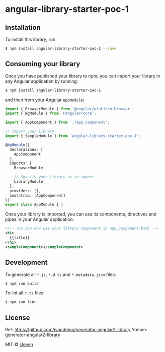 # angular-library-starter-poc-1

## Installation

To install this library, run:

```bash
$ npm install angular-library-starter-poc-1 --save
```

## Consuming your library

Once you have published your library to npm, you can import your library in any Angular application by running:

```bash
$ npm install angular-library-starter-poc-1
```

and then from your Angular `AppModule`:

```typescript
import { BrowserModule } from '@angular/platform-browser';
import { NgModule } from '@angular/core';

import { AppComponent } from './app.component';

// Import your library
import { SampleModule } from 'angular-library-starter-poc-1';

@NgModule({
  declarations: [
    AppComponent
  ],
  imports: [
    BrowserModule,

    // Specify your library as an import
    LibraryModule
  ],
  providers: [],
  bootstrap: [AppComponent]
})
export class AppModule { }
```

Once your library is imported, you can use its components, directives and pipes in your Angular application:

```xml
<!-- You can now use your library component in app.component.html -->
<h1>
  {{title}}
</h1>
<sampleComponent></sampleComponent>
```

## Development

To generate all `*.js`, `*.d.ts` and `*.metadata.json` files:

```bash
$ npm run build
```

To lint all `*.ts` files:

```bash
$ npm run lint
```

## License
Ref: https://github.com/jvandemo/generator-angular2-library
Yoman: generator-angular2-library

MIT © [steven](mailto:gonghaima@hotmail.com)
